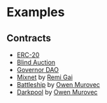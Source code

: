 # Examples

## Contracts

- [ERC-20](https://github.com/zama-ai/fhevm-solidity/blob/main/examples/EncryptedERC20.sol)
- [Blind Auction](https://github.com/zama-ai/fhevm-solidity/blob/main/examples/BlindAuction.sol)
- [Governor DAO](https://github.com/zama-ai/fhevm-solidity/tree/main/examples/Governor)
- [Mixnet](https://github.com/anonymousGifter/mixnet-core) by [Remi Gai](https://github.com/remi-gai)
- [Battleship](https://github.com/battleship-fhevm/battleship-hardhat) by [Owen Murovec](https://github.com/omurovec)
- [Darkpool](https://github.com/omurovec/fhe-darkpools) by [Owen Murovec](https://github.com/omurovec)
